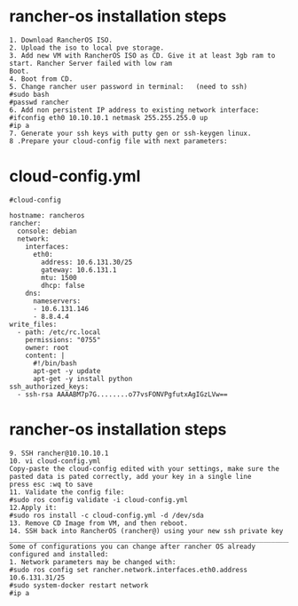 # rancher-os installation steps

    1. Download RancherOS ISO.
    2. Upload the iso to local pve storage.
    3. Add new VM with RancherOS ISO as CD. Give it at least 3gb ram to start. Rancher Server failed with low ram
    Boot.
    4. Boot from CD.
    5. Change rancher user password in terminal:   (need to ssh)
    #sudo bash
    #passwd rancher
    6. Add non persistent IP address to existing network interface:
    #ifconfig eth0 10.10.10.1 netmask 255.255.255.0 up
    #ip a
    7. Generate your ssh keys with putty gen or ssh-keygen linux.
    8 .Prepare your cloud-config file with next parameters:
# cloud-config.yml
    #cloud-config

    hostname: rancheros
    rancher:
      console: debian
      network:
        interfaces:
          eth0:
            address: 10.6.131.30/25
            gateway: 10.6.131.1
            mtu: 1500
            dhcp: false
        dns:
          nameservers:
          - 10.6.131.146
          - 8.8.4.4  	  
    write_files:
      - path: /etc/rc.local
        permissions: "0755"
        owner: root
        content: |
          #!/bin/bash
          apt-get -y update
          apt-get -y install python
    ssh_authorized_keys:
      - ssh-rsa AAAABM7p7G........o77vsFONVPgfutxAgIGzLVw==
# rancher-os installation steps

    9. SSH rancher@10.10.10.1
    10. vi cloud-config.yml
    Copy-paste the cloud-config edited with your settings, make sure the pasted data is pated correctly, add your key in a single line
    press esc :wq to save
    11. Validate the config file:
    #sudo ros config validate -i cloud-config.yml
    12.Apply it:
    #sudo ros install -c cloud-config.yml -d /dev/sda
    13. Remove CD Image from VM, and then reboot.
    14. SSH back into RancherOS (rancher@) using your new ssh private key
    __________________________________________________________________________________
    Some of configurations you can change after rancher OS already configured and installed:
    1. Network parameters may be changed with:
    #sudo ros config set rancher.network.interfaces.eth0.address 10.6.131.31/25
    #sudo system-docker restart network
    #ip a
    

